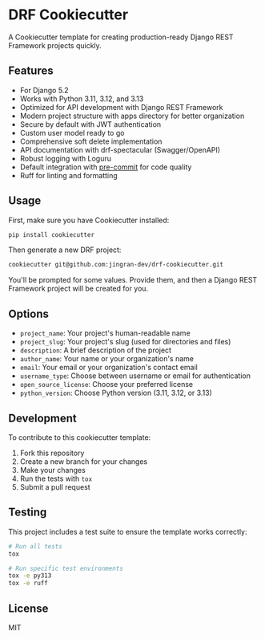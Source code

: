 # DRF Cookiecutter

A Cookiecutter template for creating production-ready Django REST Framework projects quickly.

## Features

- For Django 5.2
- Works with Python 3.11, 3.12, and 3.13
- Optimized for API development with Django REST Framework
- Modern project structure with apps directory for better organization
- Secure by default with JWT authentication
- Custom user model ready to go
- Comprehensive soft delete implementation
- API documentation with drf-spectacular (Swagger/OpenAPI)
- Robust logging with Loguru
- Default integration with [pre-commit](https://github.com/pre-commit/pre-commit) for code quality
- Ruff for linting and formatting

## Usage

First, make sure you have Cookiecutter installed:

```bash
pip install cookiecutter
```

Then generate a new DRF project:

```bash
cookiecutter git@github.com:jingran-dev/drf-cookiecutter.git
```

You'll be prompted for some values. Provide them, and then a Django REST Framework project will be created for you.

## Options

- `project_name`: Your project's human-readable name
- `project_slug`: Your project's slug (used for directories and files)
- `description`: A brief description of the project
- `author_name`: Your name or your organization's name
- `email`: Your email or your organization's contact email
- `username_type`: Choose between username or email for authentication
- `open_source_license`: Choose your preferred license
- `python_version`: Choose Python version (3.11, 3.12, or 3.13)

## Development

To contribute to this cookiecutter template:

1. Fork this repository
2. Create a new branch for your changes
3. Make your changes
4. Run the tests with `tox`
5. Submit a pull request

## Testing

This project includes a test suite to ensure the template works correctly:

```bash
# Run all tests
tox

# Run specific test environments
tox -e py313
tox -e ruff
```

## License

MIT
